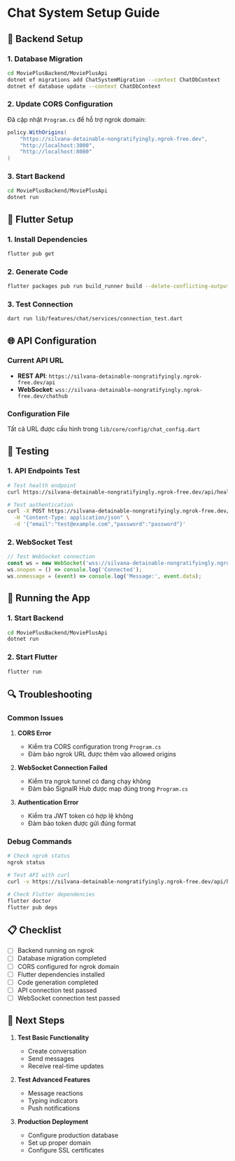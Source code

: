 # Chat System Setup Guide

## 🔧 Backend Setup

### 1. Database Migration
```bash
cd MoviePlusBackend/MoviePlusApi
dotnet ef migrations add ChatSystemMigration --context ChatDbContext
dotnet ef database update --context ChatDbContext
```

### 2. Update CORS Configuration
Đã cập nhật `Program.cs` để hỗ trợ ngrok domain:
```csharp
policy.WithOrigins(
    "https://silvana-detainable-nongratifyingly.ngrok-free.dev",
    "http://localhost:3000",
    "http://localhost:8080"
)
```

### 3. Start Backend
```bash
cd MoviePlusBackend/MoviePlusApi
dotnet run
```

## 📱 Flutter Setup

### 1. Install Dependencies
```bash
flutter pub get
```

### 2. Generate Code
```bash
flutter packages pub run build_runner build --delete-conflicting-outputs
```

### 3. Test Connection
```bash
dart run lib/features/chat/services/connection_test.dart
```

## 🌐 API Configuration

### Current API URL
- **REST API**: `https://silvana-detainable-nongratifyingly.ngrok-free.dev/api`
- **WebSocket**: `wss://silvana-detainable-nongratifyingly.ngrok-free.dev/chathub`

### Configuration File
Tất cả URL được cấu hình trong `lib/core/config/chat_config.dart`

## 🧪 Testing

### 1. API Endpoints Test
```bash
# Test health endpoint
curl https://silvana-detainable-nongratifyingly.ngrok-free.dev/api/health

# Test authentication
curl -X POST https://silvana-detainable-nongratifyingly.ngrok-free.dev/api/auth/login \
  -H "Content-Type: application/json" \
  -d '{"email":"test@example.com","password":"password"}'
```

### 2. WebSocket Test
```javascript
// Test WebSocket connection
const ws = new WebSocket('wss://silvana-detainable-nongratifyingly.ngrok-free.dev/chathub?access_token=YOUR_TOKEN');
ws.onopen = () => console.log('Connected');
ws.onmessage = (event) => console.log('Message:', event.data);
```

## 🚀 Running the App

### 1. Start Backend
```bash
cd MoviePlusBackend/MoviePlusApi
dotnet run
```

### 2. Start Flutter
```bash
flutter run
```

## 🔍 Troubleshooting

### Common Issues

1. **CORS Error**
   - Kiểm tra CORS configuration trong `Program.cs`
   - Đảm bảo ngrok URL được thêm vào allowed origins

2. **WebSocket Connection Failed**
   - Kiểm tra ngrok tunnel có đang chạy không
   - Đảm bảo SignalR Hub được map đúng trong `Program.cs`

3. **Authentication Error**
   - Kiểm tra JWT token có hợp lệ không
   - Đảm bảo token được gửi đúng format

### Debug Commands

```bash
# Check ngrok status
ngrok status

# Test API with curl
curl -v https://silvana-detainable-nongratifyingly.ngrok-free.dev/api/health

# Check Flutter dependencies
flutter doctor
flutter pub deps
```

## 📋 Checklist

- [ ] Backend running on ngrok
- [ ] Database migration completed
- [ ] CORS configured for ngrok domain
- [ ] Flutter dependencies installed
- [ ] Code generation completed
- [ ] API connection test passed
- [ ] WebSocket connection test passed

## 🎯 Next Steps

1. **Test Basic Functionality**
   - Create conversation
   - Send messages
   - Receive real-time updates

2. **Test Advanced Features**
   - Message reactions
   - Typing indicators
   - Push notifications

3. **Production Deployment**
   - Configure production database
   - Set up proper domain
   - Configure SSL certificates
